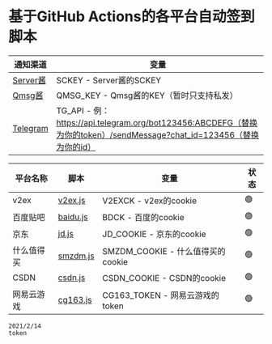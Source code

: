 # 基于GitHub Actions的各平台自动签到脚本



| 通知渠道                          | 变量                                                         |
| --------------------------------- | ------------------------------------------------------------ |
| [Server酱](https://sc.ftqq.com/)  | SCKEY - Server酱的SCKEY                                      |
| [Qmsg酱](https://qmsg.zendee.cn/) | QMSG_KEY - Qmsg酱的KEY（暂时只支持私发）                     |
| [Telegram](https://telegram.org/) | TG_API  - 例：https://api.telegram.org/bot123456:ABCDEFG（替换为你的token）/sendMessage?chat_id=123456（替换为你的id） |

| 平台名称   | 脚本                   | 变量                  | 状态 |
| -------- | ---------------------- | --------------------- | ---- |
| v2ex     | [v2ex.js](./v2ex.js)   | V2EXCK - v2ex的cookie | 🟢    |
| 百度贴吧 | [baidu.js](./baidu.js) | BDCK - 百度的cookie  | 🟢    |
| 京东 | [jd.js](./jd.js) | JD_COOKIE - 京东的cookie | 🟢 |
| 什么值得买 | [smzdm.js](./smzdm.js) | SMZDM_COOKIE - 什么值得买的cookie | 🟢 |
| CSDN | [csdn.js](./csdn.js) | CSDN_COOKIE - CSDN的cookie | 🟢 |
| 网易云游戏 | [cg163.js](./cg163.js) | CG163_TOKEN - 网易云游戏的token | 🟢 |

```
2021/2/14 
token
